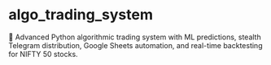 # algo_trading_system
🤖 Advanced Python algorithmic trading system with ML predictions, stealth Telegram distribution, Google Sheets automation, and real-time backtesting for NIFTY 50 stocks.
